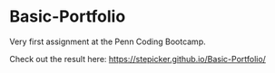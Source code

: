 # Basic-Portfolio

Very first assignment at the Penn Coding Bootcamp.

Check out the result here: https://stepicker.github.io/Basic-Portfolio/
